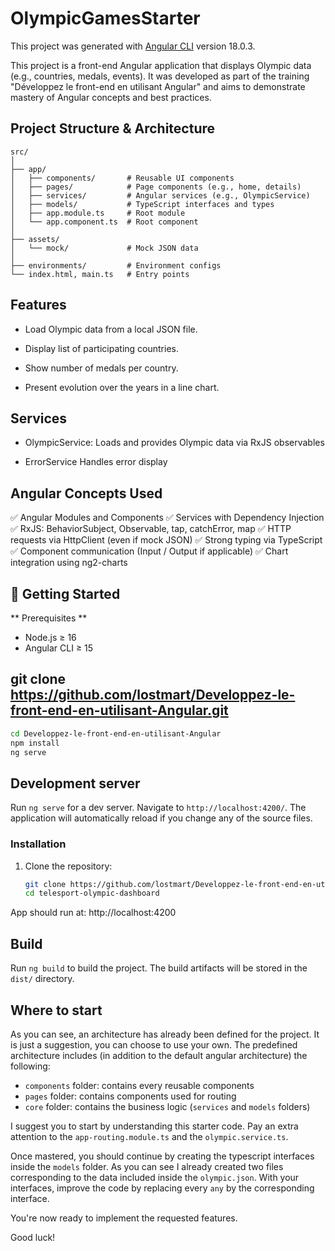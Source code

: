 # OlympicGamesStarter

This project was generated with [Angular CLI](https://github.com/angular/angular-cli) version 18.0.3.

This project is a front-end Angular application that displays Olympic data (e.g., countries, medals, events). It was developed as part of the training "Développez le front-end en utilisant Angular" and aims to demonstrate mastery of Angular concepts and best practices.


## Project Structure & Architecture

```
src/
│
├── app/
│   ├── components/       # Reusable UI components
│   ├── pages/            # Page components (e.g., home, details)
│   ├── services/         # Angular services (e.g., OlympicService)
│   ├── models/           # TypeScript interfaces and types
│   ├── app.module.ts     # Root module
│   └── app.component.ts  # Root component
│
├── assets/
│   └── mock/             # Mock JSON data
│
├── environments/         # Environment configs
└── index.html, main.ts   # Entry points
```

## Features

- Load Olympic data from a local JSON file.

- Display list of participating countries.

- Show number of medals per country.

- Present evolution over the years in a line chart.

## Services

- OlympicService: Loads and provides Olympic data via RxJS observables

- ErrorService Handles error display

## Angular Concepts Used

✅ Angular Modules and Components
✅ Services with Dependency Injection
✅ RxJS: BehaviorSubject, Observable, tap, catchError, map
✅ HTTP requests via HttpClient (even if mock JSON)
✅ Strong typing via TypeScript
✅ Component communication (Input / Output if applicable)
✅ Chart integration using ng2-charts

## 🚀 Getting Started

** Prerequisites **

- Node.js ≥ 16
- Angular CLI ≥ 15

## git clone https://github.com/lostmart/Developpez-le-front-end-en-utilisant-Angular.git

```bash
cd Developpez-le-front-end-en-utilisant-Angular
npm install
ng serve
```


## Development server

Run `ng serve` for a dev server. Navigate to `http://localhost:4200/`. The application will automatically reload if you change any of the source files.

### Installation

1. Clone the repository:

   ```bash
   git clone https://github.com/lostmart/Developpez-le-front-end-en-utilisant-Angular
   cd telesport-olympic-dashboard
   ```

App should run at: http://localhost:4200



## Build

Run `ng build` to build the project. The build artifacts will be stored in the `dist/` directory.

## Where to start

As you can see, an architecture has already been defined for the project. It is just a suggestion, you can choose to use your own. The predefined architecture includes (in addition to the default angular architecture) the following:

- `components` folder: contains every reusable components
- `pages` folder: contains components used for routing
- `core` folder: contains the business logic (`services` and `models` folders)

I suggest you to start by understanding this starter code. Pay an extra attention to the `app-routing.module.ts` and the `olympic.service.ts`.

Once mastered, you should continue by creating the typescript interfaces inside the `models` folder. As you can see I already created two files corresponding to the data included inside the `olympic.json`. With your interfaces, improve the code by replacing every `any` by the corresponding interface.

You're now ready to implement the requested features.

Good luck!
